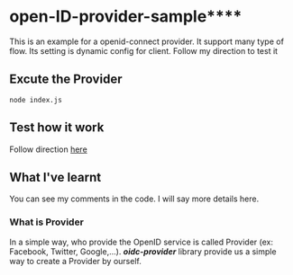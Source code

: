 # open-ID-provider-sample****
This is an example for a openid-connect provider. It support many type of flow. Its setting is dynamic config for client. Follow my direction to test it

## Excute the Provider
```
node index.js
```
## Test how it work
Follow direction [here](http://18.179.147.115:3000/genki-system-all/OpenID-Client-Example)
## What I've learnt
You can see my comments in the code. I will say more details here.
### What is Provider
In a simple way, who provide the OpenID service is called Provider (ex: Facebook, Twitter, Google,...). ***oidc-provider*** library provide us a simple way to create a Provider by ourself.